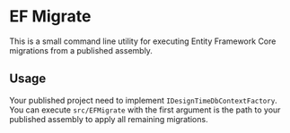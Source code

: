 # EF Migrate

This is a small command line utility for executing Entity Framework Core migrations from a published assembly.

## Usage

Your published project need to implement `IDesignTimeDbContextFactory`. You can execute `src/EFMigrate` with the first argument is the path to your published assembly to apply all remaining migrations.